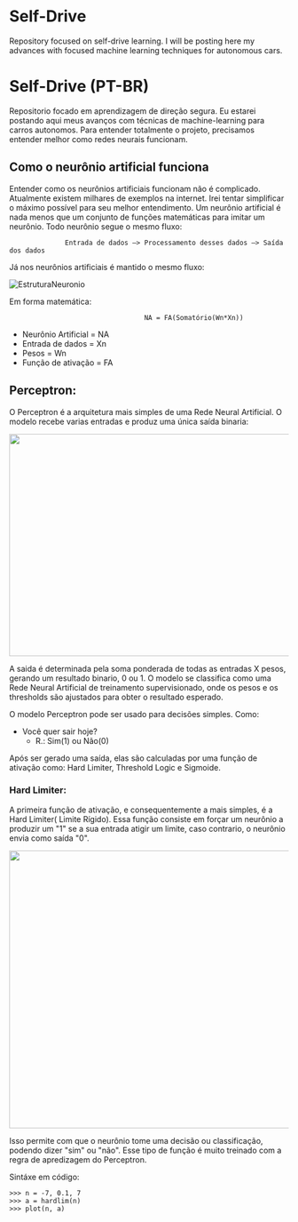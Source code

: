 # Self-Drive

Repository focused on self-drive learning. I will be posting here my advances with focused machine learning techniques for autonomous cars.

# Self-Drive (PT-BR)

Repositorio focado em aprendizagem de direção segura. Eu estarei postando aqui meus avanços com técnicas de machine-learning para carros autonomos.
Para entender totalmente o projeto, precisamos entender melhor como redes neurais funcionam.

## Como o neurônio artificial funciona

Entender como os neurônios artificiais funcionam não é complicado. Atualmente existem milhares de exemplos na internet. Irei tentar simplificar o máximo possível para seu melhor entendimento. Um neurônio artificial é nada menos que um conjunto de funções matemáticas para imitar um neurônio. Todo neurônio segue o mesmo fluxo:

                  Entrada de dados —> Processamento desses dados —> Saída dos dados

Já nos neurônios artificiais é mantido o mesmo fluxo:

![EstruturaNeuronio](https://www.researchgate.net/profile/Helaine_Furtado/publication/40891873/figure/fig5/AS:669381944147975@1536604500142/Figura-53-Representacao-de-um-neuronio-artificial.jpg)

Em forma matemática:

                                      NA = FA(Somatório(Wn*Xn))

- Neurônio Artificial = NA
- Entrada de dados = Xn
- Pesos = Wn
- Função de ativação = FA

## Perceptron:

O Perceptron é a arquitetura mais simples de uma Rede Neural Artificial. O modelo recebe varias  entradas e produz uma única saída binaria:

<p>
    <img align="center" width="1000" height="400" src="https://i0.wp.com/deeplearningbook.com.br/wp-content/uploads/2017/12/perceptron.png?w=280">
</p>

A saida é determinada pela soma ponderada de todas as entradas X pesos, gerando um resultado binario, 0 ou 1. O modelo se classifica como uma Rede Neural Artificial de treinamento supervisionado, onde os pesos e os thresholds são ajustados para obter o resultado esperado.

O modelo Perceptron pode ser usado para decisões simples. Como:

- Você quer sair hoje? 
  - R.:  Sim(1) ou Não(0)

Após ser gerado uma saída, elas são calculadas por uma função de ativação como: Hard Limiter, Threshold Logic e Sigmoide.

### Hard Limiter:

A primeira função de ativação, e consequentemente a mais simples, é a Hard Limiter( Limite Rígido). Essa função consiste em forçar um neurônio a produzir um "1" se a sua entrada atigir um limite, caso contrario, o neurônio envia como saída "0".

<p>
    <img width="1300" height="500" src="http://radio.feld.cvut.cz/matlab/toolbox/nnet/hardlim.gif">
</p>



Isso permite com que o neurônio tome uma decisão ou classificação, podendo dizer "sim" ou "não". Esse tipo de função é muito treinado com a regra de apredizagem do Perceptron.

Sintáxe em código:

```
>>> n = -7, 0.1, 7
>>> a = hardlim(n)
>>> plot(n, a)
```

